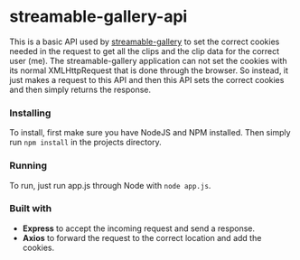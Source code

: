 # streamable-gallery-api

This is a basic API used by [streamable-gallery](https://github.com/pricheal/streamable-gallery) to set the correct cookies needed in the request to get all the clips and the clip data for the correct user (me). The streamable-gallery application can not set the cookies with its normal XMLHttpRequest that is done through the browser. So instead, it just makes a request to this API and then this API sets the correct cookies and then simply returns the response.

### Installing

To install, first make sure you have NodeJS and NPM installed. Then simply run `npm install` in the projects directory.

### Running

To run, just run app.js through Node with `node app.js`.

### Built with

* **Express** to accept the incoming request and send a response.
* **Axios** to forward the request to the correct location and add the cookies.
